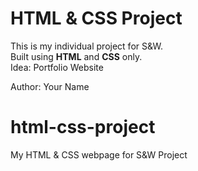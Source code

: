 # HTML & CSS Project

This is my individual project for S&W.  
Built using **HTML** and **CSS** only.  
Idea: Portfolio Website

Author: Your Name
# html-css-project
My HTML &amp; CSS webpage for S&amp;W Project
